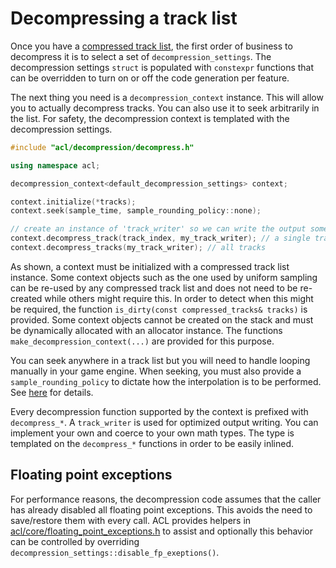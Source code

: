 # Decompressing a track list

Once you have a [compressed track list](compressing_scalar_tracks.md), the first order of business to decompress it is to select a set of `decompression_settings`. The decompression settings `struct` is populated with `constexpr` functions that can be overridden to turn on or off the code generation per feature.

The next thing you need is a `decompression_context` instance. This will allow you to actually decompress tracks. You can also use it to seek arbitrarily in the list. For safety, the decompression context is templated with the decompression settings.

```c++
#include "acl/decompression/decompress.h"

using namespace acl;

decompression_context<default_decompression_settings> context;

context.initialize(*tracks);
context.seek(sample_time, sample_rounding_policy::none);

// create an instance of 'track_writer' so we can write the output somewhere
context.decompress_track(track_index, my_track_writer); // a single track
context.decompress_tracks(my_track_writer); // all tracks
```

As shown, a context must be initialized with a compressed track list instance. Some context objects such as the one used by uniform sampling can be re-used by any compressed track list and does not need to be re-created while others might require this. In order to detect when this might be required, the function `is_dirty(const compressed_tracks& tracks)` is provided. Some context objects cannot be created on the stack and must be dynamically allocated with an allocator instance. The functions `make_decompression_context(...)` are provided for this purpose.

You can seek anywhere in a track list but you will need to handle looping manually in your game engine. When seeking, you must also provide a `sample_rounding_policy` to dictate how the interpolation is to be performed. See [here](../includes/acl/core/interpolation_utils.h) for details.

Every decompression function supported by the context is prefixed with `decompress_*`. A `track_writer` is used for optimized output writing. You can implement your own and coerce to your own math types. The type is templated on the `decompress_*` functions in order to be easily inlined.

## Floating point exceptions

For performance reasons, the decompression code assumes that the caller has already disabled all floating point exceptions. This avoids the need to save/restore them with every call. ACL provides helpers in [acl/core/floating_point_exceptions.h](..\includes\acl\core\floating_point_exceptions.h) to assist and optionally this behavior can be controlled by overriding `decompression_settings::disable_fp_exeptions()`.
